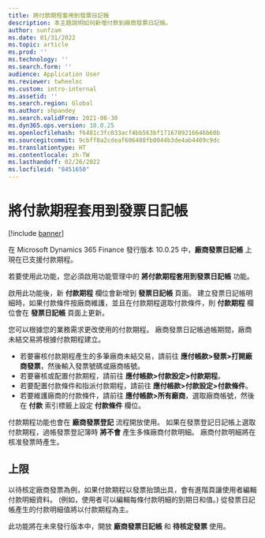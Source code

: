 ```yaml
---
title: 將付款期程套用到發票日記帳
description: 本主題說明如何新增付款到廠商發票日記帳。
author: sunfzam
ms.date: 01/31/2022
ms.topic: article
ms.prod: ''
ms.technology: ''
ms.search.form: ''
audience: Application User
ms.reviewer: twheeloc
ms.custom: intro-internal
ms.assetid: ''
ms.search.region: Global
ms.author: shpandey
ms.search.validFrom: 2021-08-30
ms.dyn365.ops.version: 10.0.25
ms.openlocfilehash: f6481c3fc033acf4bb563bf1716789216646b60b
ms.sourcegitcommit: 9cbff8a2cdeaf606488fb0044b3de4ab4409c9dc
ms.translationtype: HT
ms.contentlocale: zh-TW
ms.lasthandoff: 02/26/2022
ms.locfileid: "8451650"
---
```

# <a name="apply-a-payment-schedule-to-the-invoice-journal"></a>將付款期程套用到發票日記帳

[!include [banner](../includes/preview-banner.md)]

在 Microsoft Dynamics 365 Finance 發行版本 10.0.25 中，**廠商發票日記帳** 上現在已支援付款期程。

若要使用此功能，您必須啟用功能管理中的 **將付款期程套用到發票日記帳** 功能。

啟用此功能後，新 **付款期程** 欄位會新增到 **發票日記帳** 頁面。 建立發票日記帳明細時，如果付款條件按廠商維護，並且在付款期程選取付款條件，則 **付款期程** 欄位會在 **發票日記帳** 頁面上更新。

您可以根據您的業務需求更改使用的付款期程。 廠商發票日記帳過帳期間，廠商未結交易將根據付款期程建立。

 - 若要審核付款期程產生的多筆廠商未結交易，請前往 **應付帳款\>發票\>打開廠商發票**，然後輸入發票號碼或廠商帳號。
 - 若要審核或配置付款期程，請前往 **應付帳款\>付款設定\>付款期程**。
 - 若要配置付款條件和指派付款期程，請前往 **應付帳款\>付款設定\>付款條件**。
 - 若要維護廠商的付款條件，請前往 **應付帳款\>所有廠商**，選取廠商帳號，然後在 **付款** 索引標籤上設定 **付款條件** 欄位。

付款期程功能也會在 **廠商發票登記** 流程開放使用。 如果在發票登記日記帳上選取付款期程，過帳發票登記簿時 **將不會** 產生多條廠商付款明細。 廠商付款明細將在核准發票時產生。

## <a name="limitation"></a>上限

以待核定廠商發票為例，如果付款期程以發票抬頭出具，會有進階頁讓使用者編輯付款明細資料。 (例如，使用者可以編輯每條付款明細的到期日和值。) 從發票日記帳產生的付款明細值將以付款期程為主。

此功能將在未來發行版本中，開放 **廠商發票日記帳** 和 **待核定發票** 使用。
